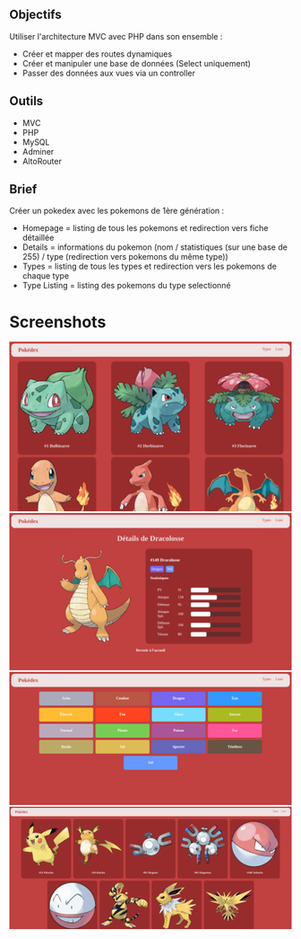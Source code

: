 ## Objectifs

Utiliser l'architecture MVC avec PHP dans son ensemble :

- Créer et mapper des routes dynamiques
- Créer et manipuler une base de données (Select uniquement)
- Passer des données aux vues via un controller

## Outils

- MVC
- PHP
- MySQL
- Adminer
- AltoRouter

## Brief

Créer un pokedex avec les pokemons de 1ère génération :

- Homepage = listing de tous les pokemons et redirection vers fiche détaillée
- Details = informations du pokemon (nom / statistiques (sur une base de 255) / type (redirection vers pokemons du même type))
- Types = listing de tous les types et redirection vers les pokemons de chaque type
- Type Listing = listing des pokemons du type selectionné

# Screenshots
![homepage](public/screenshots/home.png)
![details](public/screenshots/details.png)
![types](public/screenshots/types.png)
![type_listing](public/screenshots/type_listing.png)